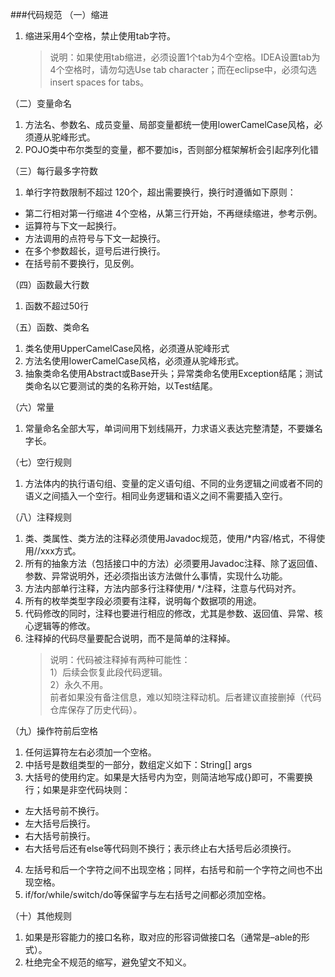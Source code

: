 ###代码规范
（一）缩进  
1. 缩进采用4个空格，禁止使用tab字符。
    > 说明：如果使用tab缩进，必须设置1个tab为4个空格。IDEA设置tab为4个空格时，请勿勾选Use tab character；而在eclipse中，必须勾选insert spaces for tabs。  

（二）变量命名  
1. 方法名、参数名、成员变量、局部变量都统一使用lowerCamelCase风格，必须遵从驼峰形式。  
2. POJO类中布尔类型的变量，都不要加is，否则部分框架解析会引起序列化错  

（三）每行最多字符数  
1. 单行字符数限制不超过 120个，超出需要换行，换行时遵循如下原则：  
* 第二行相对第一行缩进 4个空格，从第三行开始，不再继续缩进，参考示例。  
* 运算符与下文一起换行。  
* 方法调用的点符号与下文一起换行。  
* 在多个参数超长，逗号后进行换行。  
* 在括号前不要换行，见反例。  

（四）函数最大行数  
1. 函数不超过50行  

（五）函数、类命名  
1. 类名使用UpperCamelCase风格，必须遵从驼峰形式  
2. 方法名使用lowerCamelCase风格，必须遵从驼峰形式。
3. 抽象类命名使用Abstract或Base开头；异常类命名使用Exception结尾；测试类命名以它要测试的类的名称开始，以Test结尾。  

（六）常量  
1. 常量命名全部大写，单词间用下划线隔开，力求语义表达完整清楚，不要嫌名字长。  

（七）空行规则  
1. 方法体内的执行语句组、变量的定义语句组、不同的业务逻辑之间或者不同的语义之间插入一个空行。相同业务逻辑和语义之间不需要插入空行。  

（八）注释规则  
1. 类、类属性、类方法的注释必须使用Javadoc规范，使用/*内容/格式，不得使用//xxx方式。  
2. 所有的抽象方法（包括接口中的方法）必须要用Javadoc注释、除了返回值、参数、异常说明外，还必须指出该方法做什么事情，实现什么功能。  
3. 方法内部单行注释，方法内部多行注释使用/ */注释，注意与代码对齐。  
4. 所有的枚举类型字段必须要有注释，说明每个数据项的用途。  
5. 代码修改的同时，注释也要进行相应的修改，尤其是参数、返回值、异常、核心逻辑等的修改。  
6. 注释掉的代码尽量要配合说明，而不是简单的注释掉。
    > 说明：代码被注释掉有两种可能性：  
	> 1）后续会恢复此段代码逻辑。  
	> 2）永久不用。  
	> 前者如果没有备注信息，难以知晓注释动机。后者建议直接删掉（代码仓库保存了历史代码）。  

（九）操作符前后空格  
1. 任何运算符左右必须加一个空格。  
2. 中括号是数组类型的一部分，数组定义如下：String[] args  
3. 大括号的使用约定。如果是大括号内为空，则简洁地写成{}即可，不需要换行；如果是非空代码块则：  
* 左大括号前不换行。  
* 左大括号后换行。  
* 右大括号前换行。  
* 右大括号后还有else等代码则不换行；表示终止右大括号后必须换行。  
4. 左括号和后一个字符之间不出现空格；同样，右括号和前一个字符之间也不出现空格。 
5. if/for/while/switch/do等保留字与左右括号之间都必须加空格。  

（十）其他规则  
1. 如果是形容能力的接口名称，取对应的形容词做接口名（通常是–able的形式）。  
2. 杜绝完全不规范的缩写，避免望文不知义。  